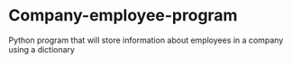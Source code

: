 # Company-employee-program
Python program that will store information about employees in a company using a dictionary 

